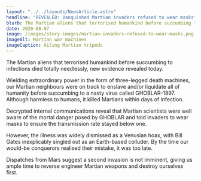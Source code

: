 ```yaml
---
layout: "../../layouts/NewsArticle.astro"
headline: "REVEALED: Vanquished Martian invaders refused to wear masks"
blurb: The Martian aliens that terrorised humankind before succumbing to infections died totally needlessly, new evidence revealed today.
date: 2020-08-07
image: /images/story-images/martian-invaders-refused-to-wear-masks.png
imageAlt: Martian war machines
imageCaption: Ailing Martian tripods
---
```


The Martian aliens that terrorised humankind before succumbing to infections died totally needlessly, new evidence revealed today.

Wielding extraordinary power in the form of three-legged death machines, our Martian neighbours were on track to enslave and/or liquidate all of humanity before succumbing to a nasty virus called GHOBLAR-1897. Although harmless to humans, it killed Martians within days of infection.

Decrypted internal communications reveal that Martian scientists were well aware of the mortal danger posed by GHOBLAR and told invaders to wear masks to ensure the transmission rate stayed below one.

However, the illness was widely dismissed as a Venusian hoax, with Bill Gates inexplicably singled out as an Earth-based colluder. By the time our would-be conquerors realised their mistake, it was too late.

Dispatches from Mars suggest a second invasion is not imminent, giving us ample time to reverse engineer Martian weapons and destroy ourselves first.
